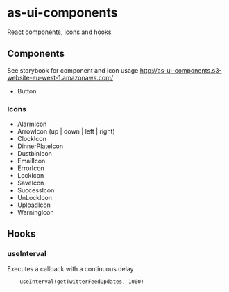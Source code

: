 # as-ui-components

React components, icons and hooks

## Components

See storybook for component and icon usage
http://as-ui-components.s3-website-eu-west-1.amazonaws.com/

- Button

### Icons

- AlarmIcon
- ArrowIcon (up | down | left | right)
- ClockIcon
- DinnerPlateIcon
- DustbinIcon
- EmailIcon
- ErrorIcon
- LockIcon
- SaveIcon
- SuccessIcon
- UnLockIcon
- UploadIcon
- WarningIcon

## Hooks

### useInterval

Executes a callback with a continuous delay

```
    useInterval(getTwitterFeedUpdates, 1000)
```
